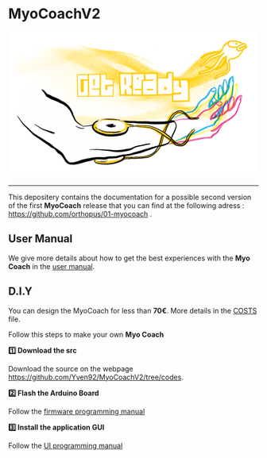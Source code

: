 # MyoCoachV2

![myocoach](./assets/myocoach.png)


---
This depositery contains the documentation for a possible second version of the first **MyoCoach** release that you can find at the following adress : https://github.com/orthopus/01-myocoach .

## User Manual

We give more details about how to get the best experiences with the **Myo Coach** in the [user manual](./docs/user-manual.md).

## D.I.Y

You can design the MyoCoach for less than **70€**. More details in the [COSTS](COSTS.md) file.

Follow this steps to make your own **Myo Coach**

**:one: Download the src**

Download the source on the webpage https://github.com/Yven92/MyoCoachV2/tree/codes.

**:two: Flash the Arduino Board**

Follow the [firmware programming manual](./docs/firmware-programming-manual.md)

**:three: Install the application GUI**

Follow the [UI programming manual](./docs/ui-programming-manual.md)




